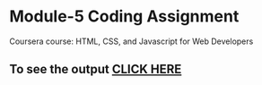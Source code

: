 
# Module-5 Coding Assignment

Coursera course: HTML, CSS, and Javascript for Web Developers

## To see the output [CLICK HERE](https://taheermattur.github.io/Coursera-HTML_CSS_and_JavaScript_for_Web_Developers/Assignments/Module%205%20Solution/index.html)
